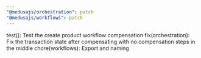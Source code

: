 ```yaml
---
"@medusajs/orchestration": patch
"@medusajs/workflows": patch
---
```


test(): Test the create product workflow compensation
fix(orchestration): Fix the transaction state after compensating with no compensation steps in the middle
chore(workflows): Export and naming

